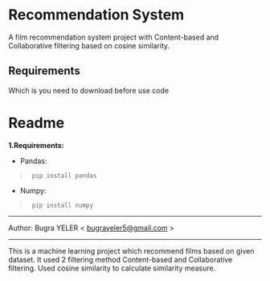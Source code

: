 # Recommendation System
A film recommendation system project with Content-based and Collaborative filtering based on cosine similarity.

## Requirements
Which is you need to download before use code
# Readme
**1.Requirements:**
 - Pandas:	 
 > ```
>  pip install pandas
> ```
  
 - Numpy:
 > ```
>  pip install numpy
> ```



---------------------------------------

Author: Bugra YELER  < bugrayeler5@gmail.com >

---------------------------------------

This is a machine learning project which recommend films based on given dataset. It used 2 filtering method Content-based and Collaborative filtering. Used cosine similarity to calculate similarity measure.
